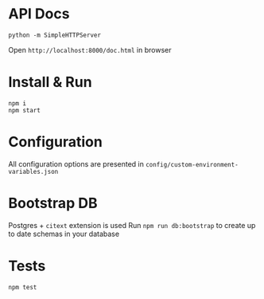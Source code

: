 # API Docs
```
python -m SimpleHTTPServer
```
Open `http://localhost:8000/doc.html` in browser

# Install & Run
```
npm i
npm start
```

# Configuration
All configuration options are presented in `config/custom-environment-variables.json`

# Bootstrap DB
Postgres + `citext` extension is used
Run `npm run db:bootstrap` to create up to date schemas in your database

# Tests
```
npm test
```